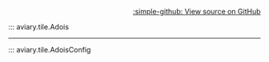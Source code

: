 <div style="text-align: right;" markdown>

[:simple-github: View source on GitHub][GitHub]

  [GitHub]: https://github.com/geospaitial-lab/aviary/blob/main/aviary/tile/model.py

</div>

::: aviary.tile.Adois

---

::: aviary.tile.AdoisConfig
